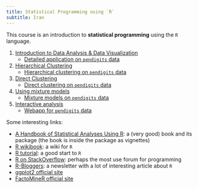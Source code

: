 ```yaml
---
title: Statistical Programming using `R`
subtitle: Iran
---
```


This course is an introduction to **statistical programming** using the `R` language.

1. [Introduction to Data Analysis & Data Visualization](stat-prog-R-1.html)
    - [Detailed application on `pendigits` data](stat-prog-R-1-work.html)
1. [Hierarchical Clustering](stat-prog-R-2.html)
    - [Hierarchical clustering on `pendigits` data](stat-prog-R-2-work.html)
1. [Direct Clustering](stat-prog-R-3.html)
    - [Direct clustering on `pendigits` data](stat-prog-R-3-work.html)
1. [Using mixture models](stat-prog-R-4.html)
    - [Mixture models on `pendigits` data](stat-prog-R-4-work.html)
1. [Interactive analysis](stat-prog-R-5.html)
    - [Webapp for `pendigits` data](stat-prog-R-5-work.html)

Some interesting links:

- [A Handbook of Statistical Analyses Using R](https://cran.r-project.org/web/packages/HSAUR/): a (very good) book and its package (the book is inside the package as vignettes)
- [R wikibook](https://en.wikibooks.org/wiki/R_Programming): a wiki for `R`
- [R tutorial](https://www.tutorialspoint.com/r/): a good start to `R`
- [R on StackOverflow](http://stackoverflow.com/questions/tagged/r): perhaps the most use forum for programming
- [R-Bloggers](http://www.r-bloggers.com/): a newsletter with a lot of interesting article about `R`
- [ggplot2 official site](http://ggplot2.org)
- [FactoMineR official site](http://factominer.free.fr/)